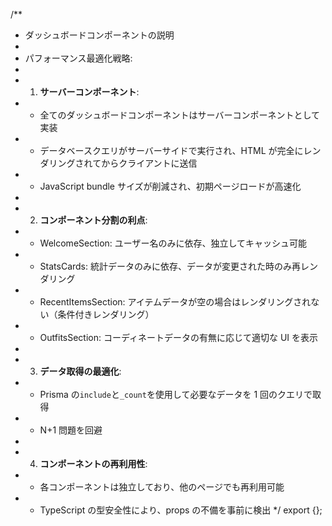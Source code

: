 /\*\*

- ダッシュボードコンポーネントの説明
-
- パフォーマンス最適化戦略:
-
- 1.  **サーバーコンポーネント**:
- - 全てのダッシュボードコンポーネントはサーバーコンポーネントとして実装
- - データベースクエリがサーバーサイドで実行され、HTML が完全にレンダリングされてからクライアントに送信
- - JavaScript bundle サイズが削減され、初期ページロードが高速化
-
- 2.  **コンポーネント分割の利点**:
- - WelcomeSection: ユーザー名のみに依存、独立してキャッシュ可能
- - StatsCards: 統計データのみに依存、データが変更された時のみ再レンダリング
- - RecentItemsSection: アイテムデータが空の場合はレンダリングされない（条件付きレンダリング）
- - OutfitsSection: コーディネートデータの有無に応じて適切な UI を表示
-
- 3.  **データ取得の最適化**:
- - Prisma の`include`と`_count`を使用して必要なデータを 1 回のクエリで取得
- - N+1 問題を回避
-
- 4.  **コンポーネントの再利用性**:
- - 各コンポーネントは独立しており、他のページでも再利用可能
- - TypeScript の型安全性により、props の不備を事前に検出
    \*/
    export {};
